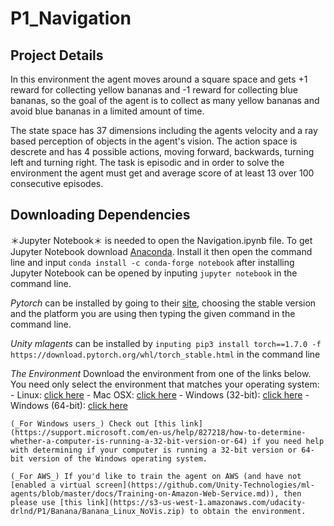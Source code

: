 # P1_Navigation

## Project Details

In this environment the agent moves around a square space and gets +1 reward for collecting yellow bananas and -1 reward for collecting blue bananas, so the goal of the agent is to collect as many yellow bananas and avoid blue bananas in a limited amount of time.

The state space has 37 dimensions including the agents velocity and a ray based perception of objects in the agent's vision. The action space is descrete and has 4 possible actions, moving forward, backwards, turning left and turning right. The task is episodic and in order to solve the environment the agent must get and average score of at least 13 over 100 consecutive episodes.


## Downloading Dependencies

＊Jupyter Notebook＊ is needed to open the Navigation.ipynb file. To get Jupyter Notebook download [Anaconda](https://www.anaconda.com/products/individual). Install it then open the command line and input `conda install -c conda-forge notebook` after installing Jupyter Notebook can be opened by inputing `jupyter notebook` in the command line. 

*Pytorch* can be installed by going to their [site](https://pytorch.org/), choosing the stable version and the platform you are using then typing the given command in the command line.

*Unity mlagents* can be installed by `inputing pip3 install torch==1.7.0 -f https://download.pytorch.org/whl/torch_stable.html` in the command line

*The Environment*
Download the environment from one of the links below.  You need only select the environment that matches your operating system:
    - Linux: [click here](https://s3-us-west-1.amazonaws.com/udacity-drlnd/P1/Banana/Banana_Linux.zip)
    - Mac OSX: [click here](https://s3-us-west-1.amazonaws.com/udacity-drlnd/P1/Banana/Banana.app.zip)
    - Windows (32-bit): [click here](https://s3-us-west-1.amazonaws.com/udacity-drlnd/P1/Banana/Banana_Windows_x86.zip)
    - Windows (64-bit): [click here](https://s3-us-west-1.amazonaws.com/udacity-drlnd/P1/Banana/Banana_Windows_x86_64.zip)
    
    (_For Windows users_) Check out [this link](https://support.microsoft.com/en-us/help/827218/how-to-determine-whether-a-computer-is-running-a-32-bit-version-or-64) if you need help with determining if your computer is running a 32-bit version or 64-bit version of the Windows operating system.

    (_For AWS_) If you'd like to train the agent on AWS (and have not [enabled a virtual screen](https://github.com/Unity-Technologies/ml-agents/blob/master/docs/Training-on-Amazon-Web-Service.md)), then please use [this link](https://s3-us-west-1.amazonaws.com/udacity-drlnd/P1/Banana/Banana_Linux_NoVis.zip) to obtain the environment.


`` `` 
